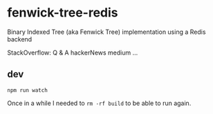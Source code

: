 # fenwick-tree-redis

Binary Indexed Tree (aka Fenwick Tree) implementation using a Redis backend

StackOverflow: Q & A
hackerNews
medium
...


## dev

`npm run watch`

Once in a while I needed to `rm -rf build` to be able to run again. 